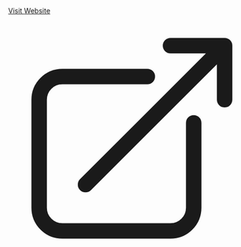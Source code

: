 <!-- Fixed Button: View Website -->              
<a href="<?php echo $item['url']; ?>" class="text-[#FFd700] hover:underline underline-offset-4 inline-flex items-center">
    <span>Visit <?php echo $item['title']; ?> Website</span>
    <svg xmlns="http://www.w3.org/2000/svg" fill="none" viewBox="0 0 24 24" stroke-width="1.5" stroke="currentColor" class="w-5 h-5 ml-1">
        <path stroke-linecap="round" stroke-linejoin="round" d="M13.5 6H5.25A2.25 2.25 0 003 8.25v10.5A2.25 2.25 0 005.25 21h10.5A2.25 2.25 0 0018 18.75V10.5m-10.5 6L21 3m0 0h-5.25M21 3v5.25" />
    </svg>
</a>